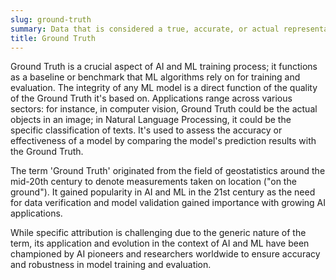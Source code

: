 ```yaml
---
slug: ground-truth
summary: Data that is considered a true, accurate, or actual representation used for comparison with analytical model outputs.
title: Ground Truth
---
```


Ground Truth is a crucial aspect of AI and ML training process; it functions as a baseline or benchmark that ML algorithms rely on for training and evaluation. The integrity of any ML model is a direct function of the quality of the Ground Truth it's based on. Applications range across various sectors: for instance, in computer vision, Ground Truth could be the actual objects in an image; in Natural Language Processing, it could be the specific classification of texts. It's used to assess the accuracy or effectiveness of a model by comparing the model's prediction results with the Ground Truth.

The term 'Ground Truth' originated from the field of geostatistics around the mid-20th century to denote measurements taken on location ("on the ground"). It gained popularity in AI and ML in the 21st century as the need for data verification and model validation gained importance with growing AI applications.

While specific attribution is challenging due to the generic nature of the term, its application and evolution in the context of AI and ML have been championed by AI pioneers and researchers worldwide to ensure accuracy and robustness in model training and evaluation.
